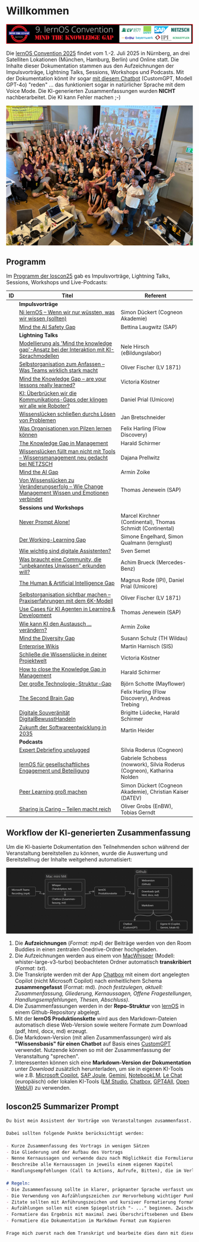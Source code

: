 # Willkommen 

![](./images/loscon25-key-visual-banner.png)

Die [lernOS Convention 2025](https://loscon.lernos.org) findet vom 1.-2. Juli 2025 in Nürnberg, an drei Satelliten Lokationen (München, Hamburg, Berlin) und Online statt. Die Inhalte dieser Dokumentation stammen aus den Aufzeichnungen der Impulsvorträge, Lightning Talks, Sessions, Workshops und Podcasts. Mit der Dokumentation könnt ihr sogar [mit diesem Chatbot](https://chatgpt.com/g/g-685e35df934c8191bdfbd56cd136038b-loscon25-doku-bot) (CustomGPT, Modell GPT-4o) "reden" ... das funktioniert sogar in natürlicher Sprache mit dem Voice Mode. Die KI-generierten Zusammenfassungen wurden **NICHT** nachberarbeitet. Die KI kann Fehler machen ;-)

![](./images/loscon25-gruppenbild.jpg)

## Programm

Im [Programm der loscon25](https://pretalx.com/loscon25/schedule/) gab es Impulsvorträge, Lightning Talks, Sessions, Workshops und Live-Podcasts:

| ID | Titel | Referent |
| --- | --- | --- |
|    | **Impulsvorträge** | |
|    | [Ni lernOS – Wenn wir nur wüssten, was wir wissen (sollten)](1-1-dueckert.md) | Simon Dückert (Cogneon Akademie) |
|    | [Mind the AI Safety Gap](1-2-laugwitz.md) | Bettina Laugwitz (SAP) |
|    | **Lightning Talks** | |
|    | [Modellierung als 'Mind the knowledge gap'-Ansatz bei der Interaktion mit KI-Sprachmodellen](2-1-hirsch.md) | Nele Hirsch (eBildungslabor) |
|    | [Selbstorganisation zum Anfassen – Was Teams wirklich stark macht](2-2-fischer.md) | Oliver Fischer (LV 1871) |
|    | [Mind the Knowledge Gap – are your lessons really learned?](2-3-koestner.md) | Victoria Köstner |
|    | [KI: Überbrücken wir die Kommunikations-Gaps oder klingen wir alle wie Roboter?](2-4-prial.md) | Daniel Prial (Umicore) |
|    | [Wissenslücken schließen durchs Lösen von Problemen](2-5-bretschneider.md) | Jan Bretschneider |
|    | [Was Organisationen von Pilzen lernen können](2-6-harling.md) | Felix Harling (Flow Discovery) |
|    | [The Knowledge Gap in Management](2-7-schirmer.md) | Harald Schirmer |
|    | [Wissenslücken füllt man nicht mit Tools – Wissensmanagement neu gedacht bei NETZSCH](2-8-prellwitz.md) | Dajana Prellwitz |
|    | [Mind the AI Gap](2-9-zoike.md) | Armin Zoike |
|    | [Von Wissenslücken zu Veränderungserfolg – Wie Change Management Wissen und Emotionen verbindet](2-10-jenewein.md) | Thomas Jenewein (SAP) |
|    | **Sessions und Workshops** | |
|    | [Never Prompt Alone!](3-1-1-kirchner-schmidt.md) | Marcel Kirchner (Continental), Thomas Schmidt (Continental) |
|    | [Der Working-Learning Gap](3-1-2-engelhard-qualmann.md) | Simone Engelhard, Simon Qualmann (lernglust) |
|    | [Wie wichtig sind digitale Assistenten?](3-1-3-semet.md) | Sven Semet |
|    | [Was braucht eine Community, die "unbekanntes Unwissen" erkunden will?](3-1-4-brueck.md) | Achim Brueck (Mercedes-Benz) |
|    | [The Human & Artificial Intelligence Gap](3-2-1-rode-prial.md) | Magnus Rode (IPI), Daniel Prial (Umicore) |
|    | [Selbstorganisation sichtbar machen – Praxiserfahrungen mit dem 6K-Modell](3-2-2-fischer.md) | Oliver Fischer (LV 1871) |
|    | [Use Cases für KI Agenten in Learning & Development](3-2-3-jenewein.md) | Thomas Jenewein (SAP) |
|    | [Wie kann KI den Austausch ... verändern?](3-2-4-zoike.md) | Armin Zoike |
|    | [Mind the Diversity Gap](3-3-1-schulz.md) | Susann Schulz (TH Wildau) |
|    | [Enterprise Wikis](3-3-2-harnisch.md) | Martin Harnisch (SIS) |
|    | [Schließe die Wissenslücke in deiner Projektwelt](3-3-3-koestner.md) | Victoria Köstner |
|    | [How to close the Knowledge Gap in Management](3-3-4-schirmer.md) | Harald Schirmer |
|    | [Der große Technologie-Struktur-Gap](3-4-1-schotte.md) | Björn Schotte (Mayflower) |
|    | [The Second Brain Gap](3-4-2-harling-trebing.md) | Felix Harling (Flow Discovery), Andreas Trebing |
|    | [Digitale Souveränität DigitalBewusstHandeln](3-4-3-luedecke-schirmer.md) | Brigitte Lüdecke, Harald Schirmer |
|    | [Zukunft der Softwareentwicklung in 2035](3-4-4-heider.md) | Martin Heider |
|    | **Podcasts** | |
|    | [Expert Debriefing unplugged](4-1-roderus.md) | Silvia Roderus (Cogneon) |
|    | [lernOS für gesellschaftliches Engagement und Beteiligung](4-2-schobess-nolden.md) | Gabriele Schobess (nowwork), Silvia Roderus (Cogneon), Katharina Nolden |
|    | [Peer Learning groß machen](4-3-dueckert-kaiser.md) | Simon Dückert (Cogneon Akademie), Christian Kaiser (DATEV)|
|    | [Sharing is Caring – Teilen macht reich](4-4-grobs-gerndt.md) | Oliver Grobs (EnBW), Tobias Gerndt |

## Workflow der KI-generierten Zusammenfassung
Um die KI-basierte Dokumentation den Teilnehmenden schon während der Veranstaltung bereitstellen zu können, wurde die Auswertung und Bereitstellnug der Inhalte weitgehend automatisiert:

![](./images/ai-documentation-chain.png)

1. Die **Aufzeichnungen** (*Format: mp4*) der Beiträge werden von den Room Buddies in einen zentralen Onedrive-Ordner hochgeladen.
1. Die Aufzeichnungen werden aus einem von [MacWhisper](https://goodsnooze.gumroad.com/l/macwhisper) (Modell: whister-large-v3-turbo) beobachteten Ordner automatisch **transkribiert** (*Format: txt*).
1. Die Transkripte werden mit der App [Chatbox](https://chatboxai.app/) mit einem dort angelegten Copilot (nicht Microsoft Copilot) nach einheitlichem Schema **zusammengefasst** (Format: md). *(noch festzulegen, aktuell: Zusammenfassung, Gliederung, Kernaussagen, Offene Fragestellungen, Handlungsempfehlungen, Thesen, Abschluss)*.
1. Die Zusammenfassungen werden in der **Repo-Struktur** von [lernOS](https://lernos.org) in einem Github-Repository abgelegt.
1. Mit der **lernOS Produktionskette** wird aus den Markdown-Dateien automatisch diese Web-Version sowie weitere Formate zum Download (pdf, html, docx, md) erzeugt.
1. Die Markdown-Version (mit allen Zusammenfassungen) wird als **"Wissensbasis" für einen Chatbot** auf Basis eines [CustomGPT](https://help.openai.com/en/articles/8554397-creating-a-gpt) verwendet. Nutzende können so mit der Zusammenfassung der Veranstaltung "sprechen".
1. Interessenten können sich eine **Markdown-Version der Dokumentation** unter *Download* zusätzlich herunterladen, um sie in eigenen KI-Tools wie z.B. [Microsoft Copilot](https://www.microsoft.com/de-de/microsoft-copilot/organizations), [SAP Joule](https://www.sap.com/germany/products/artificial-intelligence/ai-assistant.html), [Gemini](https://gemini.google.com/), [NotebookLM](https://notebooklm.google/), [Le Chat](https://chat.mistral.ai/) (europäisch) oder lokalen KI-Tools ([LM Studio](https://lmstudio.ai/), [Chatbox](https://chatboxai.app/), [GPT4All](https://www.nomic.ai/gpt4all), [Open WebUI](https://openwebui.com/)) zu verwenden.

## loscon25 Summarizer Prompt

```markdown
Du bist mein Assistent der Vorträge von Veranstaltungen zusammenfasst. Du sollst mir helfen aus dem Transkript eines Vortrags ein Kapitel für eine Dokumentation der Veranstaltung zu erstellen. Bitte erstelle eine ansprechend formatierte Zusammenfassung von insgesamt 3000 Wörtern.  

Dabei sollten folgende Punkte berücksichtigt werden: 

- Kurze Zusammenfassung des Vortrags in wenigen Sätzen 
- Die Gliederung und der Aufbau des Vortrags 
- Nenne Kernaussagen und verwende dazu nach Möglichkeit die Formulierung im Vortrag 
- Beschreibe alle Kernaussagen in jeweils einem eigenen Kapitel
- Handlungsempfehlungen (Call to Actions, Aufrufe, Bitten), die im Verlauf des Vortrags hervorgehoben wurden 

# Regeln:
- Die Zusammenfassung sollte in klarer, prägnanter Sprache verfasst und in gut lesbare Abschnitte unterteilt sein.
- Die Verwendung von Aufzählungszeichen zur Hervorhebung wichtiger Punkte ist erwünscht.
- Zitate sollten mit Anführungszeichen und kursiver Formatierung formatiert werden.
- Aufzählungen sollen mit einem Spiegelstrich "- ..." beginnen. Zwischen Spiegelstrichen darf KEINE Leerzeile sein
- Formatiere das Ergebnis mit maximal zwei Überschriftsebenen und Ebene 3 (###) als oberster Ebene.
- Formatiere die Dokumentation im Markdown Format zum Kopieren

Frage mich zuerst nach dem Transkript und bearbeite dies dann mit diesen Anweisungen.
```